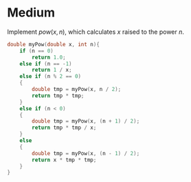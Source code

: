 # Medium

Implement $pow(x, n)$, which calculates $x$ raised to the power $n$.

```c
double myPow(double x, int n){
    if (n == 0)
        return 1.0;
    else if (n == -1)
        return 1 / x;
    else if (n % 2 == 0)
    {   
        double tmp = myPow(x, n / 2);
        return tmp * tmp;
    }
    else if (n < 0) 
    {
        double tmp = myPow(x, (n + 1) / 2);
        return tmp * tmp / x;
    }
    else 
    {
        double tmp = myPow(x, (n - 1) / 2);
        return x * tmp * tmp;
    }   
}
```
